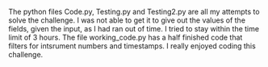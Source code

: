 The python files Code.py, Testing.py and Testing2.py are all my attempts to solve the challenge. I was not able to get it to give out the values of the fields, given the input, as I had ran out of time. I tried to stay within the time limit of 3 hours. The file working_code.py has a half finished code that filters for intsrument numbers and timestamps. I really enjoyed coding this challenge.
